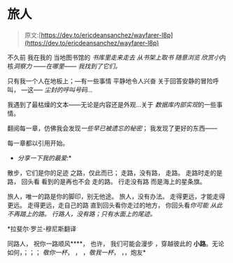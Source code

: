 # 旅人

> 原文:[https://dev.to/ericdeansanchez/wayfarer-l8p](https://dev.to/ericdeansanchez/wayfarer-l8p)

不久前
我在我的
当地图书馆的
*书库里走来走去
从书架上取书
随意浏览
欣赏小*内核*洞察力
——在哪里——
我找到了它们。*

只有我一个人在地板上；––有一些事情
平静地令人兴奋
关于回答安静的冒险呼叫，
––这–––
*尘封的呼叫号码...*

我遇到了最枯燥的文本——无论是内容还是外观...关于
*数据库内部实现*的一些事情。

翻阅每一章，仿佛我会发现*一些早已被遗忘的秘密*；
我发现了更好的东西——

每一章都以引用开始。
* *分享一下我的最爱:**

散步，它们是你的足迹
之路，仅此而已；
走路，没有路，
走路。
走路时走的是路，
回头看
看到的是再也不会
走的路。
行走没有路
而是海上的星条旗。

旅人，唯一的路是你的脚印，别无他途。
旅人，没有办法。
走得更远，才能走得更远。
走得更远，走自己的路
直到回头看你走过的地方，
你回头看*你可能
从此不再踏上的路。
行路人，没有路；只有水面上的尾迹。*

 *拉斐尔·罗兰-穆尼斯翻译

同路人，
祝你一路顺风****，
也许，
我们可能会漫步
，穿越彼此的
**小路**。无论如何，；；；
*敬你一杯*，
，
，*敬我一杯*，
，，炮友*